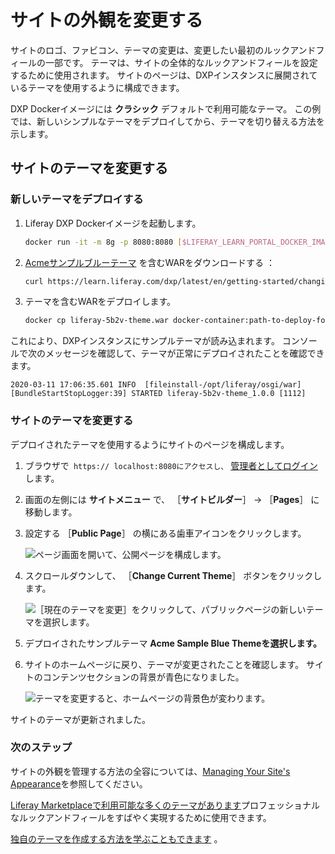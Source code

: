# サイトの外観を変更する

サイトのロゴ、ファビコン、テーマの変更は、変更したい最初のルックアンドフィールの一部です。 テーマは、サイトの全体的なルックアンドフィールを設定するために使用されます。 サイトのページは、DXPインスタンスに展開されているテーマを使用するように構成できます。

DXP Dockerイメージには **クラシック** デフォルトで利用可能なテーマ。 この例では、新しいシンプルなテーマをデプロイしてから、テーマを切り替える方法を示します。

<a name="changing-your-sites-theme" />

## サイトのテーマを変更する

### 新しいテーマをデプロイする

1. Liferay DXP Dockerイメージを起動します。

    ```bash
    docker run -it -m 8g -p 8080:8080 [$LIFERAY_LEARN_PORTAL_DOCKER_IMAGE$]
    ```

1. [ Acmeサンプルブルーテーマ](./liferay-5b2v-theme.war) を含むWARをダウンロードする ：

    ```bash
    curl https://learn.liferay.com/dxp/latest/en/getting-started/changing-your-sites-appearance/liferay-5b2v-theme.war -O
    ```

1. テーマを含むWARをデプロイします。

    <!-- ./gradlew deploy -Ddeploy.docker.container.id=$(docker ps -lq) -->

    ```bash
    docker cp liferay-5b2v-theme.war docker-container:path-to-deploy-folder
    ```

これにより、DXPインスタンスにサンプルテーマが読み込まれます。 コンソールで次のメッセージを確認して、テーマが正常にデプロイされたことを確認できます。

```
2020-03-11 17:06:35.601 INFO  [fileinstall-/opt/liferay/osgi/war][BundleStartStopLogger:39] STARTED liferay-5b2v-theme_1.0.0 [1112]
```

### サイトのテーマを変更する

デプロイされたテーマを使用するようにサイトのページを構成します。

1. ブラウザで` https:// localhost:8080にアクセスし、` [管理者としてログイン](./introduction-to-the-admin-account.md) します。

1. 画面の左側には **サイトメニュー** で、 ［**サイトビルダー**］ → ［**Pages**］ に移動します。

1. 設定する ［**Public Page**］ の横にある歯車アイコンをクリックします。

    ![ページ画面を開いて、公開ページを構成します。](./changing-your-sites-appearance/images/01.png)

1. スクロールダウンして、 ［**Change Current Theme**］ ボタンをクリックします。

    ![［現在のテーマを変更］をクリックして、パブリックページの新しいテーマを選択します。](./changing-your-sites-appearance/images/02.png)

1. デプロイされたサンプルテーマ **Acme Sample Blue Themeを選択します。**

1. サイトのホームページに戻り、テーマが変更されたことを確認します。 サイトのコンテンツセクションの背景が青色になりました。

    ![テーマを変更すると、ホームページの背景色が変わります。](./changing-your-sites-appearance/images/03.png)

サイトのテーマが更新されました。

### 次のステップ

サイトの外観を管理する方法の全容については、[Managing Your Site's Appearance](../site-building/site-appearance/site-appearance.md)を参照してください。

[ Liferay Marketplaceで利用可能な多くのテーマがあります](../system-administration/installing-and-managing-apps/getting-started/using-marketplace.md)プロフェッショナルなルックアンドフィールをすばやく実現するために使用できます。

[独自のテーマを作成する方法を学ぶこともできます](../site-building/site-appearance/themes/introduction-to-themes.md) 。

<!-- ## Changing Your Site's Logo

Coming soon!

## Changing Your Site's Favicon

Coming soon! -->
